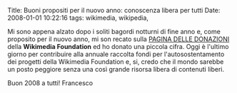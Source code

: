 Title: Buoni propositi per il nuovo anno: conoscenza libera per tutti
Date:  2008-01-01 10:22:16
tags: wikimedia, wikipedia,

Mi sono appena alzato dopo i soliti bagordi notturni di fine anno e, come
proposito per il nuovo anno, mi son recato sulla [PAGINA DELLE DONAZIONI][1]
della **Wikimedia Foundation** ed ho donato una piccola cifra. Oggi è l'ultimo
giorno per contribuire alla annuale raccolta fondi per l'autosostentamento dei
progetti della Wikimedia Foundation e, si, credo che il mondo sarebbe un posto peggiore
senza una così grande risorsa libera di contenuti liberi.

Buon 2008 a tutti!
Francesco

   [1]: http://wikimediafoundation.org/wiki/Donate-options/it
